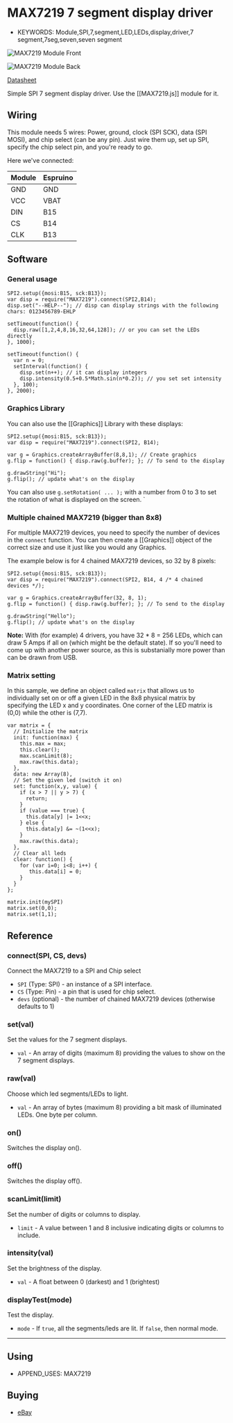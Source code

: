 <!--- Copyright (c) 2013 Gordon Williams, Pur3 Ltd. See the file LICENSE for copying permission. -->
MAX7219 7 segment display driver
=======================

* KEYWORDS: Module,SPI,7,segment,LED,LEDs,display,driver,7 segment,7seg,seven,seven segment

![MAX7219 Module Front](MAX7219/front.jpg)

![MAX7219 Module Back](MAX7219/back.jpg)

[Datasheet](/datasheets/MAX7219.pdf)

Simple SPI 7 segment display driver. Use the [[MAX7219.js]] module for it.

Wiring
-----

This module needs 5 wires: Power, ground, clock (SPI SCK), data (SPI MOSI), and chip select (can be any pin). Just wire them up, set up SPI, specify the chip select pin, and you're ready to go.

Here we've connected:

|  Module   |   Espruino  |
|-----------|-------------|
| GND       | GND         |
| VCC       | VBAT        |
| DIN       | B15         |
| CS        | B14         |
| CLK       | B13         |

Software
-------

### General usage

```
SPI2.setup({mosi:B15, sck:B13});
var disp = require("MAX7219").connect(SPI2,B14);
disp.set("--HELP--"); // disp can display strings with the following chars: 0123456789-EHLP

setTimeout(function() {
  disp.raw([1,2,4,8,16,32,64,128]); // or you can set the LEDs directly
}, 1000);

setTimeout(function() {
  var n = 0;
  setInterval(function() {
    disp.set(n++); // it can display integers
    disp.intensity(0.5+0.5*Math.sin(n*0.2)); // you set set intensity
  }, 100);
}, 2000);
```

### Graphics Library

You can also use the [[Graphics]] Library with these displays:

```
SPI2.setup({mosi:B15, sck:B13});
var disp = require("MAX7219").connect(SPI2, B14);

var g = Graphics.createArrayBuffer(8,8,1); // Create graphics
g.flip = function() { disp.raw(g.buffer); }; // To send to the display

g.drawString("Hi");
g.flip(); // update what's on the display
```

You can also use `g.setRotation( ... );` with a number from 0 to 3 to set the rotation of what is displayed on the screen.
`

### Multiple chained MAX7219 (bigger than 8x8)

For multiple MAX7219 devices, you need to specify the number of devices in the `connect` function. You can then create a [[Graphics]] object of the correct size and use it just like you would any Graphics.

The example below is for 4 chained MAX7219 devices, so 32 by 8 pixels:

```
SPI2.setup({mosi:B15, sck:B13});
var disp = require("MAX7219").connect(SPI2, B14, 4 /* 4 chained devices */);

var g = Graphics.createArrayBuffer(32, 8, 1);
g.flip = function() { disp.raw(g.buffer); }; // To send to the display

g.drawString("Hello");
g.flip(); // update what's on the display
```

**Note:** With (for example) 4 drivers, you have 32 * 8 = 256 LEDs, which can draw 5 Amps if all on (which might be the default state). If so you'll need to come up with another power source, as this is substanially more power than can be drawn from USB.

### Matrix setting

In this sample, we define an object called `matrix` that allows us to individually set on or off
a given LED in the 8x8 physical matrix by specifying the LED x and y coordinates. One corner of
the LED matrix is (0,0) while the other is (7,7).

```
var matrix = {
  // Initialize the matrix
  init: function(max) {
    this.max = max;
    this.clear();
    max.scanLimit(8);
    max.raw(this.data);
  },
  data: new Array(8),
  // Set the given led (switch it on)
  set: function(x,y, value) {
    if (x > 7 || y > 7) {
      return;
    }
    if (value === true) {
      this.data[y] |= 1<<x;
    } else {
      this.data[y] &= ~(1<<x);
    }
    max.raw(this.data);
  },
  // Clear all leds
  clear: function() {
    for (var i=0; i<8; i++) {
       this.data[i] = 0;
    }
  }
};

matrix.init(mySPI)
matrix.set(0,0);
matrix.set(1,1);
```


Reference
--------

### connect(SPI, CS, devs)

Connect the MAX7219 to a SPI and Chip select

* `SPI` (Type: SPI) - an instance of a SPI interface.
* `CS` (Type: Pin) - a pin that is used for chip select. 
* `devs` (optional) - the number of chained MAX7219 devices (otherwise defaults to 1)

### set(val)

Set the values for the 7 segment displays.

* `val` - An array of digits (maximum 8) providing the values to show on the 7 segment displays.


### raw(val)

Choose which led segments/LEDs to light.

* `val` - An array of bytes (maximum 8) providing a bit mask of illuminated LEDs.  One byte per column.


### on()

Switches the display on().


### off()

Switches the display off().

### scanLimit(limit)

Set the number of digits or columns to display.  

* `limit` - A value between 1 and 8 inclusive indicating digits or columns to include.

### intensity(val)

Set the brightness of the display.

* `val` - A float between 0 (darkest) and 1 (brightest)

### displayTest(mode)

Test the display.

* `mode` - If `true`, all the segments/leds are lit.   If `false`, then normal mode.

----




Using 
-----

* APPEND_USES: MAX7219

Buying
-----

* [eBay](http://www.ebay.com/sch/i.html?_nkw=MAX7219)
